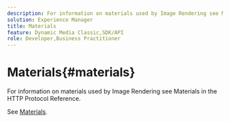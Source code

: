 ```yaml
---
description: For information on materials used by Image Rendering see Materials in the HTTP Protocol Reference.
solution: Experience Manager
title: Materials
feature: Dynamic Media Classic,SDK/API
role: Developer,Business Practitioner
---
```


# Materials{#materials}

For information on materials used by Image Rendering see Materials in the HTTP Protocol Reference.

See [Materials](../../../../../ir-api/http-protocol/image-rendering-api-ref/c-ir-http-protocol-ref/c-ir-http-protocol-syntax-and-features/c-ir-http-materials/c-ir-http-materials.md#concept-45af2ab5694b4cfdadf1211ce3f5ed0f). 
